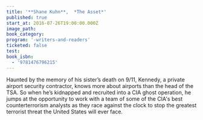 ```yaml
---
title: '**Shane Kuhn**,  *The Asset*'
published: true
start_at: 2016-07-26T19:00:00.000Z
image_path:
book_category:
program: '-writers-and-readers'
ticketed: false
test:
book_isbn:
  - '9781476796215'
---
```



Haunted by the memory of his sister’s death on 9/11, Kennedy, a private airport security contractor, knows more about airports than the head of the TSA. So when he’s kidnapped and recruited into a CIA ghost operation, he jumps at the opportunity to work with a team of some of the CIA's best counterterrorism analysts as they race against the clock to stop the greatest terrorist threat the United States will ever face.
